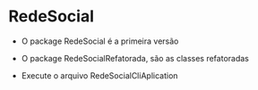# RedeSocial

* O package RedeSocial é a primeira versão
* O package RedeSocialRefatorada, são as classes refatoradas

* Execute o arquivo RedeSocialCliAplication
